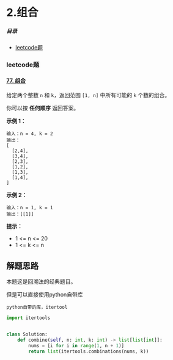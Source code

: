 # 2.组合

##### 目录

- [leetcode题](#leetcode题)



### leetcode题

#### [77. 组合](https://leetcode.cn/problems/combinations/)

给定两个整数 `n` 和 `k`，返回范围 `[1, n]` 中所有可能的 `k` 个数的组合。

你可以按 **任何顺序** 返回答案。

 

**示例 1：**

```
输入：n = 4, k = 2
输出：
[
  [2,4],
  [3,4],
  [2,3],
  [1,2],
  [1,3],
  [1,4],
]
```

**示例 2：**

```
输入：n = 1, k = 1
输出：[[1]]
```

**提示：**

- 1 <= n <= 20
- 1 <= k <= n





## 解题思路

本题这是回溯法的经典题目。

但是可以直接使用python自带库

```
python自带的库，itertool
```



```python
import itertools


class Solution:
    def combine(self, n: int, k: int) -> list[list[int]]:
        nums = [i for i in range(1, n + 1)]
        return list(itertools.combinations(nums, k))

```

